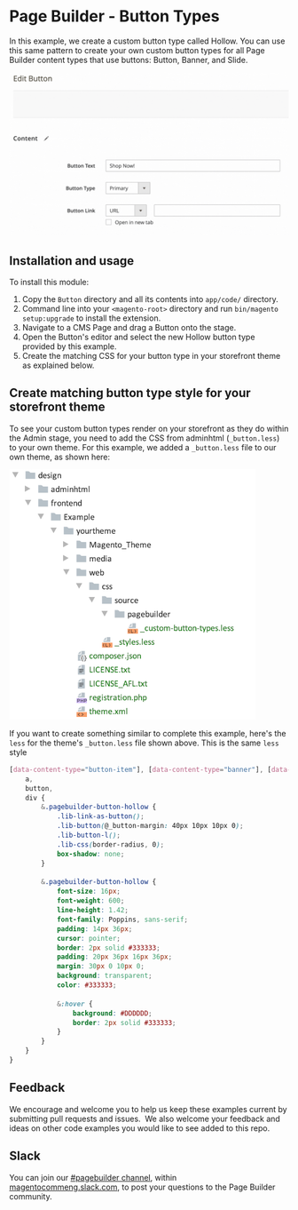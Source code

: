 # Page Builder - Button Types

In this example, we create a custom button type called Hollow. You can use this same pattern to create your own custom button types for all Page Builder content types that use buttons: Button, Banner, and Slide.

![Custom Button Types](custom-button-types.gif "Custom Button Types")

## Installation and usage

To install this module:

1. Copy the `Button` directory and all its contents into `app/code/` directory.
2. Command line into your `<magento-root>` directory and run `bin/magento setup:upgrade` to install the extension.
3. Navigate to a CMS Page and drag a Button onto the stage.
4. Open the Button's editor and select the new Hollow button type provided by this example.
5. Create the matching CSS for your button type in your storefront theme as explained below.

## Create matching button type style for your storefront theme

To see your custom button types render on your storefront as they do within the Admin stage, you need to add the CSS from adminhtml (`_button.less`) to your own theme. For this example, we added a `_button.less` file to our own theme, as shown here:

![Frontend Theme for button type](front-end-theme.png "Frontend Theme for Custom Button Types")

If you want to create something similar to complete this example, here's the `less` for the theme's `_button.less` file shown above. This is the same `less` style

```scss
[data-content-type="button-item"], [data-content-type="banner"], [data-content-type="slide"] {
    a,
    button,
    div {
        &.pagebuilder-button-hollow {
            .lib-link-as-button();
            .lib-button(@_button-margin: 40px 10px 10px 0);
            .lib-button-l();
            .lib-css(border-radius, 0);
            box-shadow: none;
        }

        &.pagebuilder-button-hollow {
            font-size: 16px;
            font-weight: 600;
            line-height: 1.42;
            font-family: Poppins, sans-serif;
            padding: 14px 36px;
            cursor: pointer;
            border: 2px solid #333333;
            padding: 20px 36px 16px 36px;
            margin: 30px 0 10px 0;
            background: transparent;
            color: #333333;

            &:hover {
                background: #DDDDDD;
                border: 2px solid #333333;
            }
        }
    }
}
```

## Feedback

We encourage and welcome you to help us keep these examples current by submitting pull requests and issues. 
We also welcome your feedback and ideas on other code examples you would like to see added to this repo. 

## Slack
You can join our [#pagebuilder channel](https://magentocommeng.slack.com/messages/CHB455HPF), within [magentocommeng.slack.com](https://magentocommeng.slack.com/), to post your questions to the Page Builder community.
